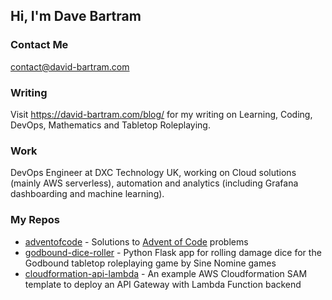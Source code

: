 ## Hi, I'm Dave Bartram

### Contact Me
contact@david-bartram.com

### Writing
Visit https://david-bartram.com/blog/ for my writing on Learning, Coding, DevOps, Mathematics and Tabletop Roleplaying.

### Work
DevOps Engineer at DXC Technology UK, working on Cloud solutions (mainly AWS serverless), automation and analytics (including Grafana dashboarding and machine learning).

### My Repos

* [adventofcode](https://github.com/davidbartram/adventofcode) - Solutions to [Advent of Code](https://adventofcode.com/) problems
* [godbound-dice-roller](https://github.com/DavidBartram/godbound-dice-roller) - Python Flask app for rolling damage dice for the Godbound tabletop roleplaying game by Sine Nomine games
* [cloudformation-api-lambda](https://github.com/DavidBartram/cloudformation-api-lambda) - An example AWS Cloudformation SAM template to deploy an API Gateway with Lambda Function backend


